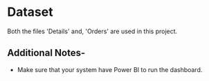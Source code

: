# Dataset
Both the files 'Details' and, 'Orders' are used in this project. 

## Additional Notes-
- Make sure that your system have Power BI to run the dashboard.
